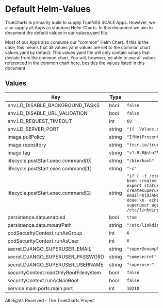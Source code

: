 # Default Helm-Values

TrueCharts is primarily build to supply TrueNAS SCALE Apps.
However, we also supply all Apps as standard Helm-Charts. In this document we aim to document the default values in our values.yaml file.

Most of our Apps also consume our "common" Helm Chart.
If this is the case, this means that all values.yaml values are set to the common chart values.yaml by default. This values.yaml file will only contain values that deviate from the common chart.
You will, however, be able to use all values referenced in the common chart here, besides the values listed in this document.

## Values

| Key | Type | Default | Description |
|-----|------|---------|-------------|
| env.LD_DISABLE_BACKGROUND_TASKS | bool | `false` |  |
| env.LD_DISABLE_URL_VALIDATION | bool | `false` |  |
| env.LD_REQUEST_TIMEOUT | int | `60` |  |
| env.LD_SERVER_PORT | string | `"{{ .Values.service.main.ports.main.port }}"` |  |
| image.pullPolicy | string | `"IfNotPresent"` |  |
| image.repository | string | `"tccr.io/truecharts/linkding"` |  |
| image.tag | string | `"v1.8.8@sha256:c5a15b48ef46e409d6d0fe0552280611bcbb148e5311f4ed0e9e12d2360e6578"` |  |
| lifecycle.postStart.exec.command[0] | string | `"/bin/bash"` |  |
| lifecycle.postStart.exec.command[1] | string | `"-c"` |  |
| lifecycle.postStart.exec.command[2] | string | `"if [ -f /etc/linkding/data/.superuser_exists ]; then\n  echo \"Superuser has been created before. Skipping...\";\nelse\n  echo \"Creating superuser...\";\n  export status=99;\n  until [ $status -eq 0 ];\n  do\n    python manage.py createsuperuser --username=${DJANGO_SUPERUSER_USERNAME} --email=${DJANGO_SUPERUSER_EMAIL} --noinput;\n    status=$?;\n    sleep 3;\n  done;\n  echo \"This file is to ensure that init script won't try to create a superuser again and fail because it already exsits\" > /etc/linkding/data/.superuser_exists;\n  echo \"Superuser Created!\";\nfi;\n"` |  |
| persistence.data.enabled | bool | `true` |  |
| persistence.data.mountPath | string | `"/etc/linkding/data"` |  |
| podSecurityContext.runAsGroup | int | `0` |  |
| podSecurityContext.runAsUser | int | `0` |  |
| secret.DJANGO_SUPERUSER_EMAIL | string | `"super@example.com"` |  |
| secret.DJANGO_SUPERUSER_PASSWORD | string | `"somesecret"` |  |
| secret.DJANGO_SUPERUSER_USERNAME | string | `"superuser"` |  |
| securityContext.readOnlyRootFilesystem | bool | `false` |  |
| securityContext.runAsNonRoot | bool | `false` |  |
| service.main.ports.main.port | int | `10210` |  |

All Rights Reserved - The TrueCharts Project
